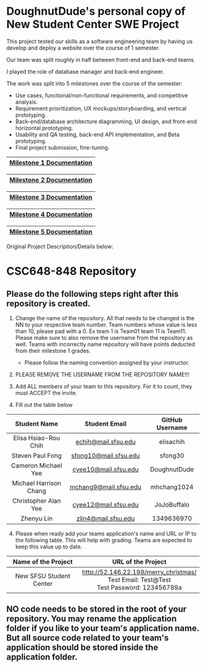 # DoughnutDude's personal copy of New Student Center SWE Project
This project tested our skills as a software engineering team by having us develop and deploy a website over the course of 1 semester.

Our team was split roughly in half between front-end and back-end teams.

I played the role of database manager and back-end engineer.

The work was split into 5 milestones over the course of the semester:
- Use cases, functional/non-functional requirements, and competitive analysis.
- Requirement prioritization, UX mockups/storyboarding, and vertical prototyping.
- Back-end/database architecture diagramming, UI design, and front-end horizontal prototyping.
- Usability and QA testing, back-end API implementation, and Beta prototyping.
- Final project submission, fine-tuning.

| [Milestone 1 Documentation](Milestones/M1/M1v2T05.pdf)|
|:---:|

| [Milestone 2 Documentation](Milestones/M2/M2V2T05.pdf)|
|:---:|

| [Milestone 3 Documentation](Milestones/M3/M3V2T05.pdf)|
|:---:|

| [Milestone 4 Documentation](Milestones/M4/M4V1T05.pdf)|
|:---:|

| [Milestone 5 Documentation](Milestones/M5/M5V1T05.pdf)|
|:---:|

Original Project Description/Details below:
# CSC648-848 Repository

## Please do the following steps right after this repository is created.
1. Change the name of the repository. All that needs to be changed is the NN to your respective team number. Team numbers whose value is less than 10, please pad with a 0. Ex team 1 is Team01 team 11 is Team11. Please make sure to also remove the username from the repository as well. Teams with incorrectly name repository will have points deducted from their milestone 1 grades.
      - Please follow the naming convention assigned by your instructor.

1. PLEASE REMOVE THE USERNAME FROM THE REPOSITORY NAME!!!

2. Add ALL members of your team to this repository. For it to count, they must ACCEPT the invite.

3. Fill out the table below


| Student Name | Student Email | GitHub Username |
|    :---:     |     :---:     |     :---:       |
| Elisa Hsiao-Rou Chih      |       echih@mail.sfsu.edu        |      elisachih           |
| Steven Paul Fong      |        sfong10@mail.sfsu.edu       |         sfong30        |
| Cameron Michael Yee      |       cyee10@mail.sfsu.edu        |        DoughnutDude       |
| Michael Harrison Chang      |       mchang9@mail.sfsu.edu        |      mhchang1024          |
| Christopher Alan Yee      |       cyee12@mail.sfsu.edu        |      JoJoBuffalo         |
| Zhenyu Lin      |        zlin4@mail.sfsu.edu       |         1349636970        |

4. Please when ready add your teams application's name and URL or IP to the following table. This will help with grading. Teams are expected to keep this value up to date.

|             Name of the Project               |                            URL of the Project                          | 
|                    :---:                      |                                 :---:                                  |
|   New SFSU Student Center  |              http://52.146.22.198/merry_christmas/ <br> Test Email: Test@Test <br> Test Password: 123456789a     |                                                        
 

## NO code needs to be stored in the root of your repository. You may rename the application folder if you like to your team's application name. But all source code related to your team's application should be stored inside the application folder.
